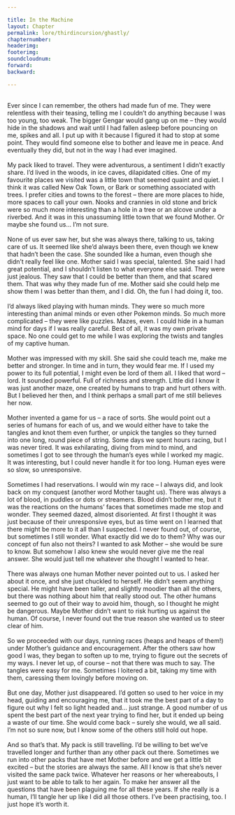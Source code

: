 ```yaml
---

title: In the Machine
layout: Chapter
permalink: lore/thirdincursion/ghastly/
chapternumber: 
headerimg: 
footerimg: 
soundcloudnum: 
forward: 
backward: 

---
```

<br />
Ever since I can remember, the others had made fun of me. They were relentless with their teasing, telling me I couldn’t do anything because I was too young, too weak. The bigger Gengar would gang up on me – they would hide in the shadows and wait until I had fallen asleep before pouncing on me, spikes and all. I put up with it because I figured it had to stop at some point. They would find someone else to bother and leave me in peace. And eventually they did, but not in the way I had ever imagined.  
<br /><br />
My pack liked to travel. They were adventurous, a sentiment I didn’t exactly share. I’d lived in the woods, in ice caves, dilapidated cities. One of my favourite places we visited was a little town that seemed quaint and quiet. I think it was called New Oak Town, or Bark or something associated with trees. I prefer cities and towns to the forest – there are more places to hide, more spaces to call your own. Nooks and crannies in old stone and brick were so much more interesting than a hole in a tree or an alcove under a riverbed. And it was in this unassuming little town that we found Mother. Or maybe she found us… I’m not sure. 
<br /><br />
None of us ever saw her, but she was always there, talking to us, taking care of us. It seemed like she’d always been there, even though we knew that hadn’t been the case. She sounded like a human, even though she didn’t really feel like one. Mother said I was special, talented. She said I had great potential, and I shouldn’t listen to what everyone else said. They were just jealous. They saw that I could be better than them, and that scared them. That was why they made fun of me. Mother said she could help me show them I was better than them, and I did. Oh, the fun I had doing it, too. 
<br /><br />
I’d always liked playing with human minds. They were so much more interesting than animal minds or even other Pokemon minds. So much more complicated – they were like puzzles. Mazes, even. I could hide in a human mind for days if I was really careful. Best of all, it was my own private space. No one could get to me while I was exploring the twists and tangles of my captive human. 
<br /><br />
Mother was impressed with my skill. She said she could teach me, make me better and stronger. In time and in turn, they would fear me. If I used my power to its full potential, I might even be lord of them all. I liked that word – lord. It sounded powerful. Full of richness and strength. Little did I know it was just another maze, one created by humans to trap and hurt others with. But I believed her then, and I think perhaps a small part of me still believes her now. 
<br /><br />
Mother invented a game for us – a race of sorts. She would point out a series of humans for each of us, and we would either have to take the tangles and knot them even further, or unpick the tangles so they turned into one long, round piece of string. Some days we spent hours racing, but I was never tired. It was exhilarating, diving from mind to mind, and sometimes I got to see through the human’s eyes while I worked my magic. It was interesting, but I could never handle it for too long. Human eyes were so slow, so unresponsive. 
<br /><br />
Sometimes I had reservations. I would win my race – I always did, and look back on my conquest (another word Mother taught us). There was always a lot of blood, in puddles or dots or streamers. Blood didn’t bother me, but it was the reactions on the humans’ faces that sometimes made me stop and wonder. They seemed dazed, almost disoriented. At first I thought it was just because of their unresponsive eyes, but as time went on I learned that there might be more to it all than I suspected. I never found out, of course, but sometimes I still wonder. What exactly did we do to them? Why was our concept of fun also not theirs? I wanted to ask Mother – she would be sure to know. But somehow I also knew she would never give me the real answer. She would just tell me whatever she thought I wanted to hear. 
<br /><br />
There was always one human Mother never pointed out to us. I asked her about it once, and she just chuckled to herself. He didn’t seem anything special. He might have been taller, and slightly moodier than all the others, but there was nothing about him that really stood out. The other humans seemed to go out of their way to avoid him, though, so I thought he might be dangerous. Maybe Mother didn’t want to risk hurting us against the human. Of course, I never found out the true reason she wanted us to steer clear of him. 
<br /><br />
So we proceeded with our days, running races (heaps and heaps of them!) under Mother’s guidance and encouragement. After the others saw how good I was, they began to soften up to me, trying to figure out the secrets of my ways. I never let up, of course – not that there was much to say. The tangles were easy for me. Sometimes I loitered a bit, taking my time with them, caressing them lovingly before moving on. 
<br /><br />
But one day, Mother just disappeared. I’d gotten so used to her voice in my head, guiding and encouraging me, that it took me the best part of a day to figure out why I felt so light headed and… just strange. A good number of us spent the best part of the next year trying to find her, but it ended up being a waste of our time. She would come back – surely she would, we all said. I’m not so sure now, but I know some of the others still hold out hope. 
<br /><br />
And so that’s that. My pack is still travelling. I’d be willing to bet we’ve travelled longer and further than any other pack out there. Sometimes we run into other packs that have met Mother before and we get a little bit excited – but the stories are always the same. All I know is that she’s never visited the same pack twice. Whatever her reasons or her whereabouts, I just want to be able to talk to her again. To make her answer all the questions that have been plaguing me for all these years. If she really is a human, I’ll tangle her up like I did all those others. I’ve been practising, too. I just hope it’s worth it. 
<br />
